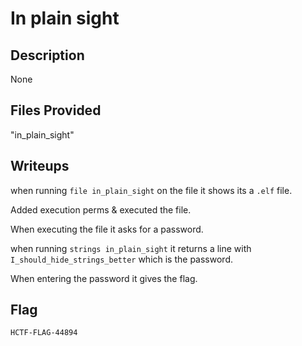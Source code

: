 # In plain sight

## Description
None

## Files Provided
"in_plain_sight"

## Writeups
when running `file in_plain_sight` on the file it shows its a `.elf` file.

Added execution perms & executed the file.

When executing the file it asks for a password.

when running `strings in_plain_sight` it returns a line with `I_should_hide_strings_better` which is the password.

When entering the password it gives the flag.
## Flag
```
HCTF-FLAG-44894
```